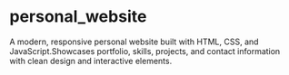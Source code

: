 # personal_website
 A modern, responsive personal website built with HTML, CSS, and JavaScript.Showcases portfolio, skills, projects, and contact information with clean design and interactive elements.
